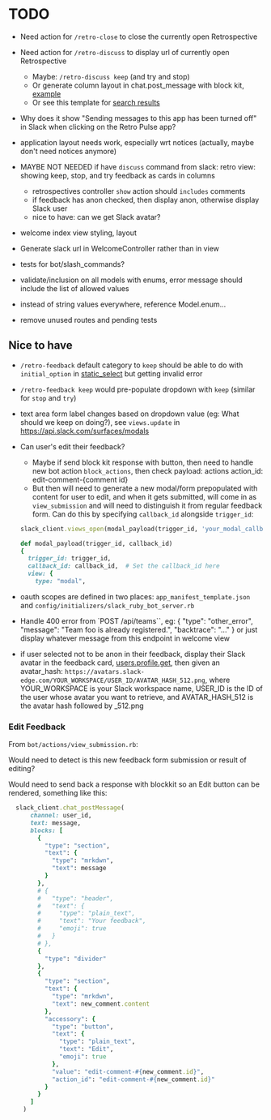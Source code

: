 # TODO

- Need action for `/retro-close` to close the currently open Retrospective

- Need action for `/retro-discuss` to display url of currently open Retrospective
  - Maybe: `/retro-discuss keep` (and try and stop)
  - Or generate column layout in chat.post_message with block kit, [example](https://app.slack.com/block-kit-builder/T1YUEMMQE#%7B%22blocks%22:%5B%7B%22type%22:%22header%22,%22text%22:%7B%22type%22:%22plain_text%22,%22text%22:%22New%20request%22,%22emoji%22:true%7D%7D,%7B%22type%22:%22section%22,%22fields%22:%5B%7B%22type%22:%22mrkdwn%22,%22text%22:%22*Type:*%5CnPaid%20Time%20Off%22%7D,%7B%22type%22:%22mrkdwn%22,%22text%22:%22*Created%20by:*%5Cn%3Cexample.com%7CFred%20Enriquez%3E%22%7D%5D%7D,%7B%22type%22:%22section%22,%22fields%22:%5B%7B%22type%22:%22mrkdwn%22,%22text%22:%22*When:*%5CnAug%2010%20-%20Aug%2013%22%7D,%7B%22type%22:%22mrkdwn%22,%22text%22:%22*Type:*%5CnPaid%20time%20off%22%7D%5D%7D,%7B%22type%22:%22section%22,%22fields%22:%5B%7B%22type%22:%22mrkdwn%22,%22text%22:%22*Hours:*%5Cn16.0%20(2%20days)%22%7D,%7B%22type%22:%22mrkdwn%22,%22text%22:%22*Remaining%20balance:*%5Cn32.0%20hours%20(4%20days)%22%7D%5D%7D,%7B%22type%22:%22section%22,%22text%22:%7B%22type%22:%22mrkdwn%22,%22text%22:%22%3Chttps://example.com%7CView%20request%3E%22%7D%7D%5D%7D)
  - Or see this template for [search results](https://app.slack.com/block-kit-builder/T1YUEMMQE#%7B%22blocks%22:%5B%7B%22type%22:%22section%22,%22text%22:%7B%22type%22:%22mrkdwn%22,%22text%22:%22We%20found%20*205%20Hotels*%20in%20New%20Orleans,%20LA%20from%20*12/14%20to%2012/17*%22%7D,%22accessory%22:%7B%22type%22:%22overflow%22,%22options%22:%5B%7B%22text%22:%7B%22type%22:%22plain_text%22,%22emoji%22:true,%22text%22:%22Option%20One%22%7D,%22value%22:%22value-0%22%7D,%7B%22text%22:%7B%22type%22:%22plain_text%22,%22emoji%22:true,%22text%22:%22Option%20Two%22%7D,%22value%22:%22value-1%22%7D,%7B%22text%22:%7B%22type%22:%22plain_text%22,%22emoji%22:true,%22text%22:%22Option%20Three%22%7D,%22value%22:%22value-2%22%7D,%7B%22text%22:%7B%22type%22:%22plain_text%22,%22emoji%22:true,%22text%22:%22Option%20Four%22%7D,%22value%22:%22value-3%22%7D%5D%7D%7D,%7B%22type%22:%22divider%22%7D,%7B%22type%22:%22section%22,%22text%22:%7B%22type%22:%22mrkdwn%22,%22text%22:%22*%3CfakeLink.toHotelPage.com%7CWindsor%20Court%20Hotel%3E*%5Cn%E2%98%85%E2%98%85%E2%98%85%E2%98%85%E2%98%85%5Cn$340%20per%20night%5CnRated:%209.4%20-%20Excellent%22%7D,%22accessory%22:%7B%22type%22:%22image%22,%22image_url%22:%22https://api.slack.com/img/blocks/bkb_template_images/tripAgent_1.png%22,%22alt_text%22:%22Windsor%20Court%20Hotel%20thumbnail%22%7D%7D,%7B%22type%22:%22context%22,%22elements%22:%5B%7B%22type%22:%22image%22,%22image_url%22:%22https://api.slack.com/img/blocks/bkb_template_images/tripAgentLocationMarker.png%22,%22alt_text%22:%22Location%20Pin%20Icon%22%7D,%7B%22type%22:%22plain_text%22,%22emoji%22:true,%22text%22:%22Location:%20Central%20Business%20District%22%7D%5D%7D,%7B%22type%22:%22divider%22%7D,%7B%22type%22:%22section%22,%22text%22:%7B%22type%22:%22mrkdwn%22,%22text%22:%22*%3CfakeLink.toHotelPage.com%7CThe%20Ritz-Carlton%20New%20Orleans%3E*%5Cn%E2%98%85%E2%98%85%E2%98%85%E2%98%85%E2%98%85%5Cn$340%20per%20night%5CnRated:%209.1%20-%20Excellent%22%7D,%22accessory%22:%7B%22type%22:%22image%22,%22image_url%22:%22https://api.slack.com/img/blocks/bkb_template_images/tripAgent_2.png%22,%22alt_text%22:%22Ritz-Carlton%20New%20Orleans%20thumbnail%22%7D%7D,%7B%22type%22:%22context%22,%22elements%22:%5B%7B%22type%22:%22image%22,%22image_url%22:%22https://api.slack.com/img/blocks/bkb_template_images/tripAgentLocationMarker.png%22,%22alt_text%22:%22Location%20Pin%20Icon%22%7D,%7B%22type%22:%22plain_text%22,%22emoji%22:true,%22text%22:%22Location:%20French%20Quarter%22%7D%5D%7D,%7B%22type%22:%22divider%22%7D,%7B%22type%22:%22section%22,%22text%22:%7B%22type%22:%22mrkdwn%22,%22text%22:%22*%3CfakeLink.toHotelPage.com%7COmni%20Royal%20Orleans%20Hotel%3E*%5Cn%E2%98%85%E2%98%85%E2%98%85%E2%98%85%E2%98%85%5Cn$419%20per%20night%5CnRated:%208.8%20-%20Excellent%22%7D,%22accessory%22:%7B%22type%22:%22image%22,%22image_url%22:%22https://api.slack.com/img/blocks/bkb_template_images/tripAgent_3.png%22,%22alt_text%22:%22Omni%20Royal%20Orleans%20Hotel%20thumbnail%22%7D%7D,%7B%22type%22:%22context%22,%22elements%22:%5B%7B%22type%22:%22image%22,%22image_url%22:%22https://api.slack.com/img/blocks/bkb_template_images/tripAgentLocationMarker.png%22,%22alt_text%22:%22Location%20Pin%20Icon%22%7D,%7B%22type%22:%22plain_text%22,%22emoji%22:true,%22text%22:%22Location:%20French%20Quarter%22%7D%5D%7D,%7B%22type%22:%22divider%22%7D,%7B%22type%22:%22actions%22,%22elements%22:%5B%7B%22type%22:%22button%22,%22text%22:%7B%22type%22:%22plain_text%22,%22emoji%22:true,%22text%22:%22Next%202%20Results%22%7D,%22value%22:%22click_me_123%22%7D%5D%7D%5D%7D)

- Why does it show "Sending messages to this app has been turned off" in Slack when clicking on the Retro Pulse app?

- application layout needs work, especially wrt notices (actually, maybe don't need notices anymore)
- MAYBE NOT NEEDED if have `discuss` command from slack: retro view: showing keep, stop, and try feedback as cards in columns
  - retrospectives controller `show` action should `includes` comments
  - if feedback has anon checked, then display anon, otherwise display Slack user
  - nice to have: can we get Slack avatar?
- welcome index view styling, layout
- Generate slack url in WelcomeController rather than in view

- tests for bot/slash_commands?

- validate/inclusion on all models with enums, error message should include the list of allowed values
- instead of string values everywhere, reference Model.enum...

- remove unused routes and pending tests

## Nice to have

- `/retro-feedback` default category to `keep` should be able to do with `initial_option` in [static_select](https://api.slack.com/reference/block-kit/block-elements#static_select) but getting invalid error
- `/retro-feedback keep` would pre-populate dropdown with `keep` (similar for `stop` and `try`)
- text area form label changes based on dropdown value (eg: What should we keep on doing?), see `views.update` in https://api.slack.com/surfaces/modals

- Can user's edit their feedback?
  - Maybe if send block kit response with button, then need to handle new bot action `block_actions`, then check payload: actions action_id: edit-comment-{comment id}
  - But then will need to generate a new modal/form prepopulated with content for user to edit, and when it gets submitted, will come in as `view_submission` and will need to distinguish it from regular feedback form. Can do this by specifying `callback_id` alongside `trigger_id`:
  ```ruby
  slack_client.views_open(modal_payload(trigger_id, 'your_modal_callback_id'))

  def modal_payload(trigger_id, callback_id)
  {
    trigger_id: trigger_id,
    callback_id: callback_id,  # Set the callback_id here
    view: {
      type: "modal",
  ```


- oauth scopes are defined in two places: `app_manifest_template.json` and `config/initializers/slack_ruby_bot_server.rb`
- Handle 400 error from `POST /api/teams``, eg: { "type": "other_error", "message": "Team foo is already registered.", "backtrace": "..." } or just display whatever message from this endpoint in welcome view
- if user selected not to be anon in their feedback, display their Slack avatar in the feedback card, [users.profile.get](https://api.slack.com/methods/users.profile.get), then given an avatar_hash: `https://avatars.slack-edge.com/YOUR_WORKSPACE/USER_ID/AVATAR_HASH_512.png`, where YOUR_WORKSPACE is your Slack workspace name, USER_ID is the ID of the user whose avatar you want to retrieve, and AVATAR_HASH_512 is the avatar hash followed by _512.png

### Edit Feedback

From `bot/actions/view_submission.rb`:

Would need to detect is this new feedback form submission or result of editing?

Would need to send back a response with blockkit so an Edit button can be rendered, something like this:

```ruby
  slack_client.chat_postMessage(
      channel: user_id,
      text: message,
      blocks: [
        {
          "type": "section",
          "text": {
            "type": "mrkdwn",
            "text": message
          }
        },
        # {
        #   "type": "header",
        #   "text": {
        #     "type": "plain_text",
        #     "text": "Your feedback",
        #     "emoji": true
        #   }
        # },
        {
          "type": "divider"
        },
        {
          "type": "section",
          "text": {
            "type": "mrkdwn",
            "text": new_comment.content
          },
          "accessory": {
            "type": "button",
            "text": {
              "type": "plain_text",
              "text": "Edit",
              "emoji": true
            },
            "value": "edit-comment-#{new_comment.id}",
            "action_id": "edit-comment-#{new_comment.id}"
          }
        }
      ]
    )
```
